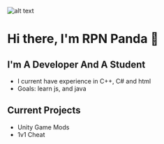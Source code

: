 ![alt text](https://github.com/RPNPanda/RPNPanda/blob/main/New%20Project%20(15).png?raw=true)

# Hi there, I'm RPN Panda 👋 

## I'm A Developer And A Student
- I current have experience in C++, C# and html
- Goals: learn js, and java
## Current Projects
* Unity Game Mods
* 1v1 Cheat
